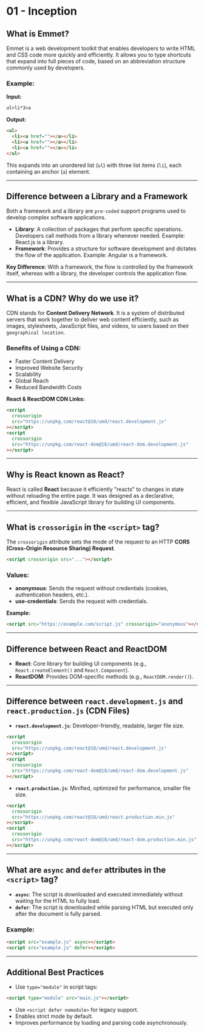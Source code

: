# 01 - Inception

## What is Emmet?

Emmet is a web development toolkit that enables developers to write HTML and CSS code more quickly and efficiently. It allows you to type shortcuts that expand into full pieces of code, based on an abbreviation structure commonly used by developers.

### Example:

**Input:**

```html
ul>li*3>a
```

**Output:**

```html
<ul>
  <li><a href=""></a></li>
  <li><a href=""></a></li>
  <li><a href=""></a></li>
</ul>
```

This expands into an unordered list (`ul`) with three list items (`li`), each containing an anchor (`a`) element.

---

## Difference between a Library and a Framework

Both a framework and a library are `pre-coded` support programs used to develop complex software applications.

- **Library**: A collection of packages that perform specific operations. Developers call methods from a library whenever needed. Example: React.js is a library.
- **Framework**: Provides a structure for software development and dictates the flow of the application. Example: Angular is a framework.

**Key Difference**: With a framework, the flow is controlled by the framework itself, whereas with a library, the developer controls the application flow.

---

## What is a CDN? Why do we use it?

CDN stands for **Content Delivery Network**. It is a system of distributed servers that work together to deliver web content efficiently, such as images, stylesheets, JavaScript files, and videos, to users based on their `geographical location`.

### Benefits of Using a CDN:

- Faster Content Delivery
- Improved Website Security
- Scalability
- Global Reach
- Reduced Bandwidth Costs

**React & ReactDOM CDN Links:**

```html
<script
  crossorigin
  src="https://unpkg.com/react@18/umd/react.development.js"
></script>
<script
  crossorigin
  src="https://unpkg.com/react-dom@18/umd/react-dom.development.js"
></script>
```

---

## Why is React known as React?

React is called **React** because it efficiently "reacts" to changes in state without reloading the entire page. It was designed as a declarative, efficient, and flexible JavaScript library for building UI components.

---

## What is `crossorigin` in the `<script>` tag?

The `crossorigin` attribute sets the mode of the request to an HTTP **CORS (Cross-Origin Resource Sharing) Request**.

```html
<script crossorigin src="..."></script>
```

### Values:

- **anonymous**: Sends the request without credentials (cookies, authentication headers, etc.).
- **use-credentials**: Sends the request with credentials.

**Example:**

```html
<script src="https://example.com/script.js" crossorigin="anonymous"></script>
```

---

## Difference between React and ReactDOM

- **React**: Core library for building UI components (e.g., `React.createElement()` and `React.Component`).
- **ReactDOM**: Provides DOM-specific methods (e.g., `ReactDOM.render()`).

---

## Difference between `react.development.js` and `react.production.js` (CDN Files)

- **`react.development.js`**: Developer-friendly, readable, larger file size.

```html
<script
  crossorigin
  src="https://unpkg.com/react@18/umd/react.development.js"
></script>
<script
  crossorigin
  src="https://unpkg.com/react-dom@18/umd/react-dom.development.js"
></script>
```

- **`react.production.js`**: Minified, optimized for performance, smaller file size.

```html
<script
  crossorigin
  src="https://unpkg.com/react@18/umd/react.production.min.js"
></script>
<script
  crossorigin
  src="https://unpkg.com/react-dom@18/umd/react-dom.production.min.js"
></script>
```

---

## What are `async` and `defer` attributes in the `<script>` tag?

- **`async`**: The script is downloaded and executed immediately without waiting for the HTML to fully load.
- **`defer`**: The script is downloaded while parsing HTML but executed only after the document is fully parsed.

### Example:

```html
<script src="example.js" async></script>
<script src="example.js" defer></script>
```

---

## Additional Best Practices

- Use `type="module"` in script tags:

```html
<script type="module" src="main.js"></script>
```

- Use `<script defer nomodule>` for legacy support.
- Enables strict mode by default.
- Improves performance by loading and parsing code asynchronously.
